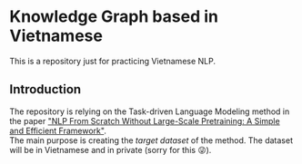 # Knowledge Graph based in Vietnamese

This is a repository just for practicing Vietnamese NLP.

## Introduction

The repository is relying on the Task-driven Language Modeling
method in the paper ["NLP From Scratch Without Large-Scale Pretraining:
A Simple and Efficient Framework"](https://arxiv.org/pdf/2111.04130v1.pdf). \
The main purpose is creating the *target dataset* of the method.
The dataset will be in Vietnamese and in private (sorry for this 
:stuck_out_tongue_winking_eye:).
